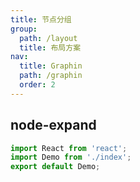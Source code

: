 ```yaml
---
title: 节点分组
group:
  path: /layout
  title: 布局方案
nav:
  title: Graphin
  path: /graphin
  order: 2
---
```


## node-expand

```jsx
import React from 'react';
import Demo from './index';
export default Demo;
```
